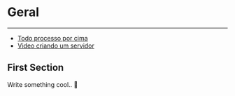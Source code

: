 # Geral

---

- [Todo processo por cima](#1)
- [Video criando um servidor](#2)

<a name="section-1"></a>
## First Section    

Write something cool.. 🦊

